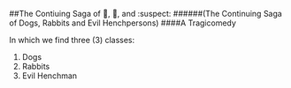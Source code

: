 ##The Contiuing Saga of :dog:, :rabbit:, and :suspect:
######(The Continuing Saga of Dogs, Rabbits and Evil Henchpersons)
####A Tragicomedy

In which we find three (3) classes:  
1. Dogs  
2. Rabbits  
3. Evil Henchman  
